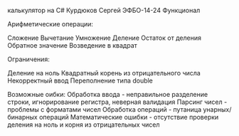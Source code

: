 калькулятор на C# Курдюков Сергей
ЭФБО-14-24
Функционал

Арифметические операции:

Сложение
Вычетание
Умножение
Деление
Остаток от деления
Обратное значение
Возведение в квадрат 

Ограничения:

Деление на ноль
Квадратный корень из отрицательного числа
Некорректный ввод
Переполнение типа double

Возможные оибки:
Обработка ввода - неправильное разделение строки, игнорирование регистра, неверная валидация
Парсинг чисел - проблемы с форматами чисел
Обработка операций - путаница унарных/бинарных операций
Математические ошибки - отсутствие проверки деления на ноль и корня из отрицательных чисел
